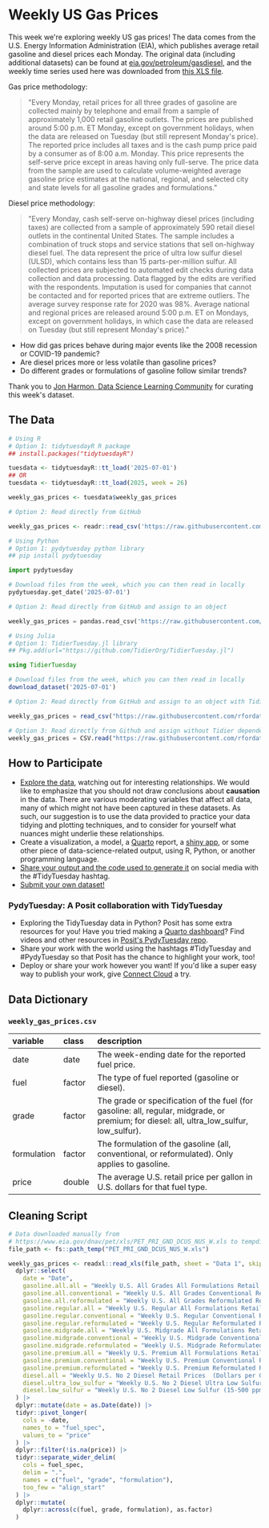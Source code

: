 # Weekly US Gas Prices

This week we're exploring weekly US gas prices! The data comes from the U.S. Energy Information Administration (EIA), which publishes average retail gasoline and diesel prices each Monday. The original data (including additional datasets) can be found at [eia.gov/petroleum/gasdiesel](https://www.eia.gov/petroleum/gasdiesel/), and the weekly time series used here was downloaded from [this XLS file](https://www.eia.gov/dnav/pet/xls/PET_PRI_GND_DCUS_NUS_W.xls).

Gas price methodology:
> "Every Monday, retail prices for all three grades of gasoline are collected mainly by telephone and email from a sample of approximately 1,000 retail gasoline outlets. The prices are published around 5:00 p.m. ET Monday, except on government holidays, when the data are released on Tuesday (but still represent Monday's price). The reported price includes all taxes and is the cash pump price paid by a consumer as of 8:00 a.m. Monday. This price represents the self-serve price except in areas having only full-serve. The price data from the sample are used to calculate volume-weighted average gasoline price estimates at the national, regional, and selected city and state levels for all gasoline grades and formulations."


Diesel price methodology:
> "Every Monday, cash self-serve on-highway diesel prices (including taxes) are collected from a sample of approximately 590 retail diesel outlets in the continental United States. The sample includes a combination of truck stops and service stations that sell on-highway diesel fuel. The data represent the price of ultra low sulfur diesel (ULSD), which contains less than 15 parts-per-million sulfur. All collected prices are subjected to automated edit checks during data collection and data processing. Data flagged by the edits are verified with the respondents. Imputation is used for companies that cannot be contacted and for reported prices that are extreme outliers. The average survey response rate for 2020 was 98%. Average national and regional prices are released around 5:00 p.m. ET on Mondays, except on government holidays, in which case the data are released on Tuesday (but still represent Monday's price)."


- How did gas prices behave during major events like the 2008 recession or COVID-19 pandemic?
- Are diesel prices more or less volatile than gasoline prices?
- Do different grades or formulations of gasoline follow similar trends?

Thank you to [Jon Harmon, Data Science Learning Community](https://github.com/jonthegeek) for curating this week's dataset.

## The Data

```r
# Using R
# Option 1: tidytuesdayR R package 
## install.packages("tidytuesdayR")

tuesdata <- tidytuesdayR::tt_load('2025-07-01')
## OR
tuesdata <- tidytuesdayR::tt_load(2025, week = 26)

weekly_gas_prices <- tuesdata$weekly_gas_prices

# Option 2: Read directly from GitHub

weekly_gas_prices <- readr::read_csv('https://raw.githubusercontent.com/rfordatascience/tidytuesday/main/data/2025/2025-07-01/weekly_gas_prices.csv')
```

```python
# Using Python
# Option 1: pydytuesday python library
## pip install pydytuesday

import pydytuesday

# Download files from the week, which you can then read in locally
pydytuesday.get_date('2025-07-01')

# Option 2: Read directly from GitHub and assign to an object

weekly_gas_prices = pandas.read_csv('https://raw.githubusercontent.com/rfordatascience/tidytuesday/main/data/2025/2025-07-01/weekly_gas_prices.csv')
```

```julia
# Using Julia
# Option 1: TidierTuesday.jl library
## Pkg.add(url="https://github.com/TidierOrg/TidierTuesday.jl")

using TidierTuesday

# Download files from the week, which you can then read in locally
download_dataset('2025-07-01')

# Option 2: Read directly from GitHub and assign to an object with TidierFiles

weekly_gas_prices = read_csv("https://raw.githubusercontent.com/rfordatascience/tidytuesday/main/data/2025/2025-07-01/weekly_gas_prices.csv")

# Option 3: Read directly from Github and assign without Tidier dependencies
weekly_gas_prices = CSV.read("https://raw.githubusercontent.com/rfordatascience/tidytuesday/main/data/2025/2025-07-01/weekly_gas_prices.csv", DataFrame)
```


## How to Participate

- [Explore the data](https://r4ds.hadley.nz/), watching out for interesting relationships. We would like to emphasize that you should not draw conclusions about **causation** in the data. There are various moderating variables that affect all data, many of which might not have been captured in these datasets. As such, our suggestion is to use the data provided to practice your data tidying and plotting techniques, and to consider for yourself what nuances might underlie these relationships.
- Create a visualization, a model, a [Quarto](https://quarto.org/) report, a [shiny app](https://shiny.posit.co/), or some other piece of data-science-related output, using R, Python, or another programming language.
- [Share your output and the code used to generate it](../../../sharing.md) on social media with the #TidyTuesday hashtag.
- [Submit your own dataset!](../../../pr_instructions.md)

### PydyTuesday: A Posit collaboration with TidyTuesday

- Exploring the TidyTuesday data in Python? Posit has some extra resources for you! Have you tried making a [Quarto dashboard](https://quarto.org/docs/dashboards/)? Find videos and other resources in [Posit's PydyTuesday repo](https://github.com/posit-dev/python-tidytuesday-challenge).
- Share your work with the world using the hashtags #TidyTuesday and #PydyTuesday so that Posit has the chance to highlight your work, too!
- Deploy or share your work however you want! If you'd like a super easy way to publish your work, give [Connect Cloud](https://connect.posit.cloud/) a try.


## Data Dictionary

### `weekly_gas_prices.csv`

|variable    |class  |description                                                                 |
|:-----------|:------|:---------------------------------------------------------------------------|
|date        |date   |The week-ending date for the reported fuel price.                          |
|fuel        |factor |The type of fuel reported (gasoline or diesel).                            |
|grade       |factor |The grade or specification of the fuel (for gasoline: all, regular, midgrade, or premium; for diesel: all, ultra_low_sulfur, low_sulfur). |
|formulation |factor |The formulation of the gasoline (all, conventional, or reformulated). Only applies to gasoline.        |
|price       |double |The average U.S. retail price per gallon in U.S. dollars for that fuel type.|

## Cleaning Script

```r
# Data downloaded manually from
# https://www.eia.gov/dnav/pet/xls/PET_PRI_GND_DCUS_NUS_W.xls to tempdir.
file_path <- fs::path_temp("PET_PRI_GND_DCUS_NUS_W.xls")

weekly_gas_prices <- readxl::read_xls(file_path, sheet = "Data 1", skip = 2) |>
  dplyr::select(
    date = "Date",
    gasoline.all.all = "Weekly U.S. All Grades All Formulations Retail Gasoline Prices  (Dollars per Gallon)",
    gasoline.all.conventional = "Weekly U.S. All Grades Conventional Retail Gasoline Prices  (Dollars per Gallon)",
    gasoline.all.reformulated = "Weekly U.S. All Grades Reformulated Retail Gasoline Prices  (Dollars per Gallon)",
    gasoline.regular.all = "Weekly U.S. Regular All Formulations Retail Gasoline Prices  (Dollars per Gallon)",
    gasoline.regular.conventional = "Weekly U.S. Regular Conventional Retail Gasoline Prices  (Dollars per Gallon)",
    gasoline.regular.reformulated = "Weekly U.S. Regular Reformulated Retail Gasoline Prices  (Dollars per Gallon)",
    gasoline.midgrade.all = "Weekly U.S. Midgrade All Formulations Retail Gasoline Prices  (Dollars per Gallon)",
    gasoline.midgrade.conventional = "Weekly U.S. Midgrade Conventional Retail Gasoline Prices  (Dollars per Gallon)",
    gasoline.midgrade.reformulated = "Weekly U.S. Midgrade Reformulated Retail Gasoline Prices  (Dollars per Gallon)",
    gasoline.premium.all = "Weekly U.S. Premium All Formulations Retail Gasoline Prices  (Dollars per Gallon)",
    gasoline.premium.conventional = "Weekly U.S. Premium Conventional Retail Gasoline Prices  (Dollars per Gallon)",
    gasoline.premium.reformulated = "Weekly U.S. Premium Reformulated Retail Gasoline Prices  (Dollars per Gallon)",
    diesel.all = "Weekly U.S. No 2 Diesel Retail Prices  (Dollars per Gallon)",
    diesel.ultra_low_sulfur = "Weekly U.S. No 2 Diesel Ultra Low Sulfur (0-15 ppm) Retail Prices  (Dollars per Gallon)",
    diesel.low_sulfur = "Weekly U.S. No 2 Diesel Low Sulfur (15-500 ppm) Retail Prices  (Dollars per Gallon)"
  ) |>
  dplyr::mutate(date = as.Date(date)) |>
  tidyr::pivot_longer(
    cols = -date,
    names_to = "fuel_spec",
    values_to = "price"
  ) |>
  dplyr::filter(!is.na(price)) |>
  tidyr::separate_wider_delim(
    cols = fuel_spec,
    delim = ".",
    names = c("fuel", "grade", "formulation"),
    too_few = "align_start"
  ) |>
  dplyr::mutate(
    dplyr::across(c(fuel, grade, formulation), as.factor)
  )

```
